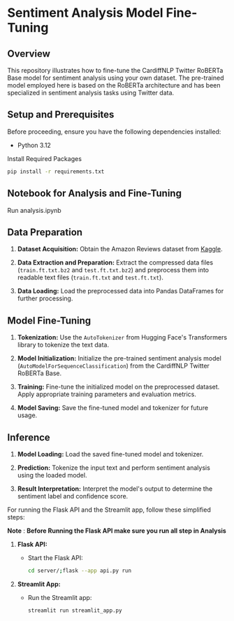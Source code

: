 # Sentiment Analysis Model Fine-Tuning 

## Overview

This repository illustrates how to fine-tune the CardiffNLP Twitter RoBERTa Base model for sentiment analysis using your own dataset. The pre-trained model employed here is based on the RoBERTa architecture and has been specialized in sentiment analysis tasks using Twitter data.

## Setup and Prerequisites

Before proceeding, ensure you have the following dependencies installed:

- Python 3.12

Install Required Packages

```bash
pip install -r requirements.txt
```

## Notebook for Analysis and Fine-Tuning
Run analysis.ipynb

## Data Preparation

1. **Dataset Acquisition:** Obtain the Amazon Reviews dataset from [Kaggle](https://www.kaggle.com/datasets/bittlingmayer/amazonreviews).

2. **Data Extraction and Preparation:** Extract the compressed data files (`train.ft.txt.bz2` and `test.ft.txt.bz2`) and preprocess them into readable text files (`train.ft.txt` and `test.ft.txt`).

3. **Data Loading:** Load the preprocessed data into Pandas DataFrames for further processing.

## Model Fine-Tuning

1. **Tokenization:** Use the `AutoTokenizer` from Hugging Face's Transformers library to tokenize the text data.

2. **Model Initialization:** Initialize the pre-trained sentiment analysis model (`AutoModelForSequenceClassification`) from the CardiffNLP Twitter RoBERTa Base.

3. **Training:** Fine-tune the initialized model on the preprocessed dataset. Apply appropriate training parameters and evaluation metrics.

4. **Model Saving:** Save the fine-tuned model and tokenizer for future usage.

## Inference

1. **Model Loading:** Load the saved fine-tuned model and tokenizer.

2. **Prediction:** Tokenize the input text and perform sentiment analysis using the loaded model.

3. **Result Interpretation:** Interpret the model's output to determine the sentiment label and confidence score.

For running the Flask API and the Streamlit app, follow these simplified steps:

**Note** : **Before Running the Flask API make sure you run all step in Analysis**

1. **Flask API:**

   - Start the Flask API:

     ```bash
     cd server/;flask --app api.py run
     ```

2. **Streamlit App:**

   - Run the Streamlit app:

     ```bash
     streamlit run streamlit_app.py
     ```